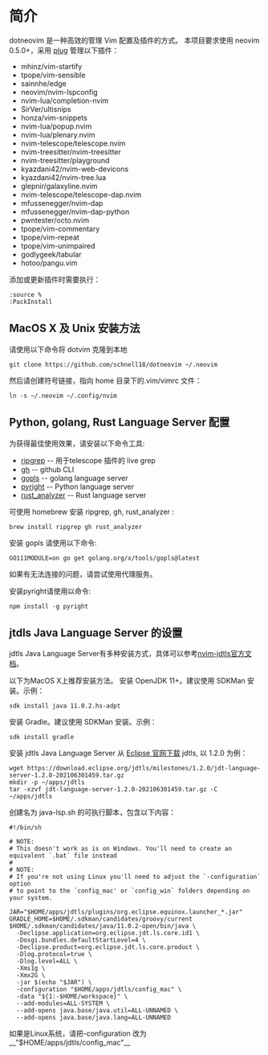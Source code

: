# 简介

dotneovim 是一种高效的管理 Vim 配置及插件的方式。
本项目要求使用 neovim 0.5.0+，采用 [plug][1] 管理以下插件：

- mhinz/vim-startify
- tpope/vim-sensible
- sainnhe/edge
- neovim/nvim-lspconfig
- nvim-lua/completion-nvim
- SirVer/ultisnips
- honza/vim-snippets
- nvim-lua/popup.nvim
- nvim-lua/plenary.nvim
- nvim-telescope/telescope.nvim
- nvim-treesitter/nvim-treesitter
- nvim-treesitter/playground
- kyazdani42/nvim-web-devicons
- kyazdani42/nvim-tree.lua
- glepnir/galaxyline.nvim
- nvim-telescope/telescope-dap.nvim
- mfussenegger/nvim-dap
- mfussenegger/nvim-dap-python
- pwntester/octo.nvim
- tpope/vim-commentary
- tpope/vim-repeat
- tpope/vim-unimpaired
- godlygeek/tabular
- hotoo/pangu.vim

添加或更新插件时需要执行：

    :source %
    :PackInstall

## MacOS X 及 Unix 安装方法

请使用以下命令将 dotvim 克隆到本地

    git clone https://github.com/schnell18/dotneovim ~/.neovim

然后请创建符号链接，指向 home 目录下的.vim/vimrc 文件：

    ln -s ~/.neovim ~/.config/nvim

## Python, golang, Rust Language Server 配置

为获得最佳使用效果，请安装以下命令工具:

- [ripgrep][2] -- 用于telescope 插件的 live grep
- [gh][3] -- github CLI
- [gopls][4] -- golang language server
- [pyright][5] -- Python language server
- [rust\_analyzer][6] -- Rust language server

可使用 homebrew 安装 ripgrep, gh, rust\_analyzer :

    brew install ripgrep gh rust_analyzer

安装 gopls 请使用以下命令:

    GO111MODULE=on go get golang.org/x/tools/gopls@latest

如果有无法连接的问题，请尝试使用代理服务。

安装pyright请使用以命令:

    npm install -g pyright

## jtdls Java Language Server 的设置

jdtls Java Language Server有多种安装方式，具体可以参考[nvim-jdtls官方文档][7]。

以下为MacOS X上推荐安装方法。
安装 OpenJDK 11+。建议使用 SDKMan 安装。示例：

    sdk install java 11.0.2.hs-adpt

安装 Gradle。建议使用 SDKMan 安装。示例：

    sdk install gradle

安装 jdtls Java Language Server
从 [Eclipse 官网下载][8] jdtls, 以 1.2.0 为例：

    wget https://download.eclipse.org/jdtls/milestones/1.2.0/jdt-language-server-1.2.0-202106301459.tar.gz
    mkdir -p ~/apps/jdtls
    tar -xzvf jdt-language-server-1.2.0-202106301459.tar.gz -C ~/apps/jdtls

创建名为 java-lsp.sh 的可执行脚本，包含以下内容：

    #!/bin/sh

    # NOTE:
    # This doesn't work as is on Windows. You'll need to create an equivalent `.bat` file instead
    #
    # NOTE:
    # If you're not using Linux you'll need to adjust the `-configuration` option
    # to point to the `config_mac' or `config_win` folders depending on your system.

    JAR="$HOME/apps/jdtls/plugins/org.eclipse.equinox.launcher_*.jar"
    GRADLE_HOME=$HOME/.sdkman/candidates/groovy/current $HOME/.sdkman/candidates/java/11.0.2-open/bin/java \
      -Declipse.application=org.eclipse.jdt.ls.core.id1 \
      -Dosgi.bundles.defaultStartLevel=4 \
      -Declipse.product=org.eclipse.jdt.ls.core.product \
      -Dlog.protocol=true \
      -Dlog.level=ALL \
      -Xms1g \
      -Xmx2G \
      -jar $(echo "$JAR") \
      -configuration "$HOME/apps/jdtls/config_mac" \
      -data "${1:-$HOME/workspace}" \
      --add-modules=ALL-SYSTEM \
      --add-opens java.base/java.util=ALL-UNNAMED \
      --add-opens java.base/java.lang=ALL-UNNAMED

如果是Linux系统，请把-configuration 改为__"$HOME/apps/jdtls/config_mac"__


[1]: https://github.com/junegunn/vim-plug
[2]: https://github.com/BurntSushi/ripgrep
[3]: https://github.com/cli/cli
[4]: https://github.com/golang/tools/blob/master/gopls/README.md
[5]: https://github.com/BurntSushi/ripgre://github.com/microsoft/pyright
[6]: https://github.com/rust-analyzer/rust-analyzer
[7]: https://github.com/mfussenegger/nvim-jdtls#language-server-installation
[8]: https://download.eclipse.org/jdtls/milestones/
